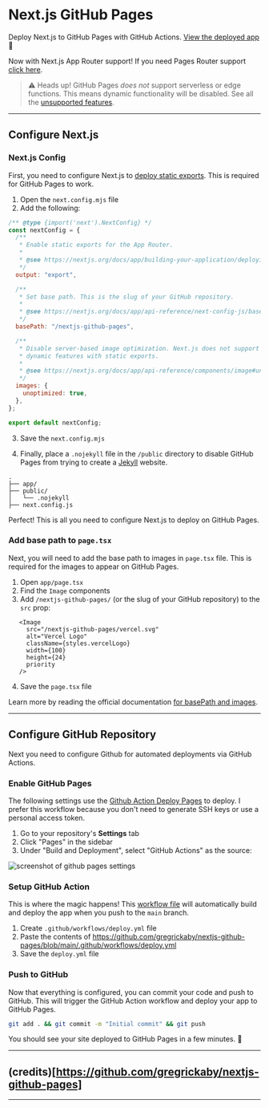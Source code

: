 # Next.js GitHub Pages

Deploy Next.js to GitHub Pages with GitHub Actions. [View the deployed app](https://gregrickaby.github.io/nextjs-github-pages/) 🚀

Now with Next.js App Router support! If you need Pages Router support [click here](https://github.com/gregrickaby/nextjs-github-pages/releases/tag/pages_dir).

> ⚠️ Heads up! GitHub Pages _does not_ support serverless or edge functions. This means dynamic functionality will be disabled. See all the [unsupported features](https://nextjs.org/docs/app/building-your-application/deploying/static-exports#unsupported-features).

---

## Configure Next.js

### Next.js Config

First, you need to configure Next.js to [deploy static exports](https://nextjs.org/docs/app/building-your-application/deploying/static-exports). This is required for GitHub Pages to work.

1. Open the `next.config.mjs` file
2. Add the following:

```js
/** @type {import('next').NextConfig} */
const nextConfig = {
  /**
   * Enable static exports for the App Router.
   *
   * @see https://nextjs.org/docs/app/building-your-application/deploying/static-exports
   */
  output: "export",

  /**
   * Set base path. This is the slug of your GitHub repository.
   *
   * @see https://nextjs.org/docs/app/api-reference/next-config-js/basePath
   */
  basePath: "/nextjs-github-pages",

  /**
   * Disable server-based image optimization. Next.js does not support
   * dynamic features with static exports.
   *
   * @see https://nextjs.org/docs/app/api-reference/components/image#unoptimized
   */
  images: {
    unoptimized: true,
  },
};

export default nextConfig;
```

3. Save the `next.config.mjs`

4. Finally, place a `.nojekyll` file in the `/public` directory to disable GitHub Pages from trying to create a [Jekyll](https://github.blog/2009-12-29-bypassing-jekyll-on-github-pages/) website.

```treeview
.
├── app/
├── public/
│   └── .nojekyll
├── next.config.js
```

Perfect! This is all you need to configure Next.js to deploy on GitHub Pages.

### Add base path to `page.tsx`

Next, you will need to add the base path to images in `page.tsx` file. This is required for the images to appear on GitHub Pages.

1. Open `app/page.tsx`
2. Find the `Image` components
3. Add `/nextjs-github-pages/` (or the slug of your GitHub repository) to the `src` prop:

```tsx[class="line-numbers"]
   <Image
     src="/nextjs-github-pages/vercel.svg"
     alt="Vercel Logo"
     className={styles.vercelLogo}
     width={100}
     height={24}
     priority
   />
```

4. Save the `page.tsx` file

Learn more by reading the official documentation [for basePath and images](https://nextjs.org/docs/app/api-reference/next-config-js/basePath#images).

---

## Configure GitHub Repository

Next you need to configure Github for automated deployments via GitHub Actions.

### Enable GitHub Pages

The following settings use the [Github Action Deploy Pages](https://github.com/actions/deploy-pages) to deploy. I prefer this workflow because you don't need to generate SSH keys or use a personal access token.

1. Go to your repository's **Settings** tab
2. Click "Pages" in the sidebar
3. Under "Build and Deployment", select "GitHub Actions" as the source:

![screenshot of github pages settings](https://github.com/gregrickaby/nextjs-github-pages/assets/200280/a5f757c3-f515-4ca2-aadf-d2979c2c3bf5)

### Setup GitHub Action

This is where the magic happens! This [workflow file](https://github.com/gregrickaby/nextjs-github-pages/blob/main/.github/workflows/deploy.yml) will automatically build and deploy the app when you push to the `main` branch.

1. Create `.github/workflows/deploy.yml` file
2. Paste the contents of <https://github.com/gregrickaby/nextjs-github-pages/blob/main/.github/workflows/deploy.yml>
3. Save the `deploy.yml` file

### Push to GitHub

Now that everything is configured, you can commit your code and push to GitHub. This will trigger the GitHub Action workflow and deploy your app to GitHub Pages.

```bash
git add . && git commit -m "Initial commit" && git push
```

You should see your site deployed to GitHub Pages in a few minutes. 🚀

---

## (credits)[https://github.com/gregrickaby/nextjs-github-pages]


---
